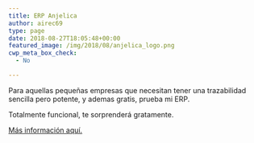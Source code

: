 ```yaml
---
title: ERP Anjelica
author: airec69
type: page
date: 2018-08-27T18:05:48+00:00
featured_image: /img/2018/08/anjelica_logo.png
cwp_meta_box_check:
  - No

---
```

Para aquellas pequeñas empresas  que necesitan tener una trazabilidad sencilla pero potente, y ademas gratis, prueba mi ERP.

Totalmente funcional, te sorprenderá gratamente.

<a href="http://anjelica.sourceforge.net/?q=node/2" target="_blank" rel="noopener">Más información aquí.</a>